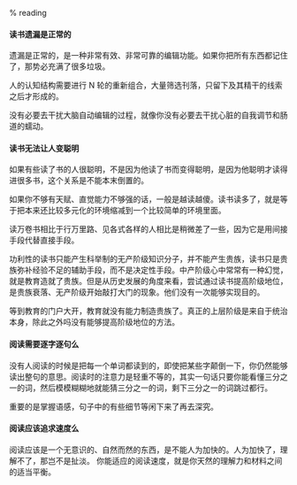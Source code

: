 % reading

#### 读书遗漏是正常的

遗漏是正常的，是一种非常有效、非常可靠的编辑功能。如果你把所有东西都记住了，那势必充满了很多垃圾。

人的认知结构需要进行 N 轮的重新组合，大量筛选刊落，只留下及其精干的线索之后才形成的。

没有必要去干扰大脑自动编辑的过程，就像你没有必要去干扰心脏的自我调节和肠道的蠕动。

#### 读书无法让人变聪明

如果有些读了书的人很聪明，不是因为他读了书而变得聪明，是因为他聪明才读得进很多书，这个关系是不能本末倒置的。

如果你不够有天赋、直觉能力不够强的话，一般是越读越傻。读书读多了，就是等于把本来还比较多元化的环境缩减到一个比较简单的环境里面。

读万卷书相比于行万里路、见各式各样的人相比是稍微差了一些，因为它是用间接手段代替直接手段。

功利性的读书只能产生科举制的无产阶级知识分子，并不能产生贵族，读书只是贵族弥补经验不足的辅助手段，而不是决定性手段。中产阶级心中常常有一种幻觉，就是教育造就了贵族。但是从历史发展的角度来看，尝试通过读书提高阶级地位，是贵族衰落、无产阶级开始敲打大门的现象。他们没有一次能够实现目的。

等到教育的门户大开，教育就没有能力制造贵族了。真正的上层阶级是来自于统治本身，除此之外吗没有能够提高阶级地位的方法。

#### 阅读需要逐字逐句么

没有人阅读的时候是把每一个单词都读到的，即使把某些字颠倒一下，你仍然能够读出整句的意思。阅读时的注意力是轻重不等的，其实一句话只要你能看懂三分之一的词，然后模模糊糊地就能猜三分之一的词，剩下三分之一的词跳过都行。

重要的是掌握语感，句子中的有些细节等闲下来了再去深究。

#### 阅读应该追求速度么

阅读应该是一个无意识的、自然而然的东西，是不能人为加快的。人为加快了，理解不了，那岂不是扯淡。
你能适应的阅读速度，就是你天然的理解力和材料之间的适当平衡。
